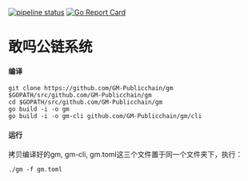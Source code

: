 [![pipeline status](https://api.travis-ci.org/bityuan/bityuan.svg?branch=master)](https://travis-ci.org/bityuan/bityuan/)
[![Go Report Card](https://goreportcard.com/badge/github.com/bityuan/bityuan)](https://goreportcard.com/report/github.com/bityuan/bityuan)

# 敢吗公链系统

#### 编译

```
git clone https://github.com/GM-Publicchain/gm $GOPATH/src/github.com/GM-Publicchain/gm
cd $GOPATH/src/github.com/GM-Publicchain/gm
go build -i -o gm
go build -i -o gm-cli github.com/GM-Publicchain/gm/cli
```

#### 运行

拷贝编译好的gm, gm-cli, gm.toml这三个文件置于同一个文件夹下，执行：

```
./gm -f gm.toml
```


